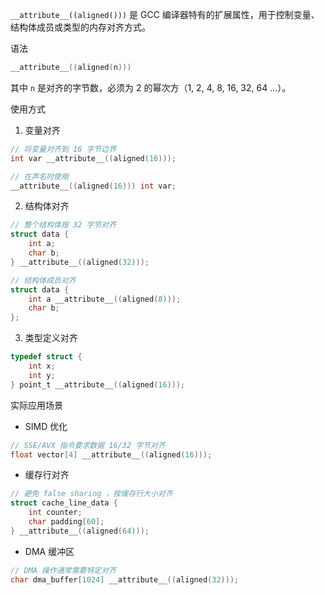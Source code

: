 `__attribute__((aligned()))` 是 GCC 编译器特有的扩展属性，用于控制变量、结构体成员或类型的内存对齐方式。

语法
```c
__attribute__((aligned(n)))
```
其中 `n` 是对齐的字节数，必须为 2 的幂次方（1, 2, 4, 8, 16, 32, 64 ...）。

使用方式
1. 变量对齐
```c
// 将变量对齐到 16 字节边界
int var __attribute__((aligned(16)));

// 在声名时使用
__attribute__((aligned(16))) int var;
```

2. 结构体对齐
```c
// 整个结构体按 32 字节对齐
struct data {
	int a;
	char b;
} __attribute__((aligned(32)));

// 结构体成员对齐
struct data {
    int a __attribute__((aligned(8)));
    char b;
};
```

3. 类型定义对齐
```c
typedef struct {
	int x;
	int y;
} point_t __attribute__((aligned(16)));
```

实际应用场景
- SIMD 优化
```c
// SSE/AVX 指令要求数据 16/32 字节对齐
float vector[4] __attribute__((aligned(16)));
```

- 缓存行对齐
```c
// 避免 false sharing ，按缓存行大小对齐
struct cache_line_data {
	int counter;
	char padding[60];
} __attribute__((aligned(64)));
```

- DMA 缓冲区
```c
// DMA 操作通常需要特定对齐
char dma_buffer[1024] __attribute__((aligned(32)));
```




